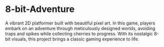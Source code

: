 # 8-bit-Adventure
A vibrant 2D platformer built with beautiful pixel art. In this game, players embark on an adventure through meticulously designed worlds, avoiding traps and spikes while collecting cherries to progress. With its nostalgic 8-bit visuals, this project brings a classic gaming experience to life.
